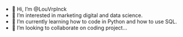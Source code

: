 - 👋 Hi, I’m @LouVrplnck
- 👀 I’m interested in marketing digital and data science.
- 🌱 I’m currently learning how to code in Python and how to use SQL.
- 💞️ I’m looking to collaborate on coding project...
  

<!---
LouVrplnck/LouVrplnck is a ✨ special ✨ repository because its `README.md` (this file) appears on your GitHub profile.
You can click the Preview link to take a look at your changes.
--->
